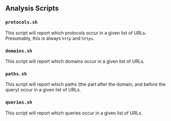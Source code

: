 ## Analysis Scripts

### `protocols.sh`

This script will report which protocols occur in a given list of URLs.
Presumably, this is always `http` and `https`.

### `domains.sh`

This script will report which domains occur in a given list of URLs.

### `paths.sh`

This script will report which paths (the part after the domain, and
before the query) occur in a given list of URLs.

### `queries.sh`

This script will report which queries occur in a given list of URLs.
